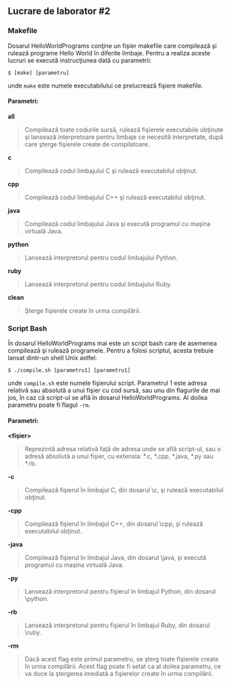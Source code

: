 ## Lucrare de laborator #2

### Makefile

Dosarul HelloWorldPrograms conţine un fişier makefile care compilează şi rulează programe Hello World în diferite limbaje.
Pentru a realiza aceste lucruri se execută instrucţiunea dată cu parametrii:

    $ [make] [parametru]

unde `make` este numele executabilului ce prelucrează fişiere makefile.

#### Parametri:

**all**
> Compilează toate codurile sursă, rulează fişierele executabile obţinute şi lansează interpretoare pentru limbaje ce necesită interpretate, după care şterge fişierele create de compilatoare.

**c**
> Compilează codul limbajului C şi rulează executabilul obţinut.

**cpp**
> Compilează codul limbajului C++ şi rulează executabilul obţinut.

**java**
> Compilează codul limbajului Java şi execută programul cu maşina virtuală Java.
    
**python**
> Lansează interpretorul pentru codul limbajului Python.
    
**ruby**
> Lansează interpretorul pentru codul limbajului Ruby.
    
**clean**
> Şterge fişierele create în urma compilării.


### Script Bash

În dosarul HelloWorldPrograms mai este un script bash care de asemenea compilează şi rulează programele.
Pentru a folosi scriptul, acesta trebuie lansat dintr-un shell Unix astfel:

	$ ./compile.sh [parametru1] [parametru1]

unde `compile.sh` este numele fişierului script. Parametrul 1 este adresa relativă sau absolută a unui fişier cu cod sursă, sau unu din flagurile de mai jos, în caz că script-ul se află în dosarul HelloWorldPrograms. Al doilea parametru poate fi flagul `-rm`.

#### Parametri:

**&lt;fişier&gt;**
> Reprezintă adresa relativă faţă de adresa unde se află script-ul, sau o adresă absolută a unui fişier, cu extensia: *.c, *.cpp, *.java, *.py sau *.rb.

**-c**
> Compilează fişierul în limbajul C, din dosarul \c\, şi rulează executabilul obţinut.

**-cpp**
> Compilează fişierul în limbajul C++, din dosarul \cpp\, şi rulează executabilul obţinut.

**-java**
> Compilează fişierul în limbajul Java, din dosarul \java\, şi execută programul cu maşina virtuală Java.

**-py**
> Lansează interpretorul pentru fişierul în limbajul Python, din dosarul \python\.
 
**-rb**
> Lansează interpretorul pentru fişierul în limbajul Ruby, din dosarul \ruby\.

**-rm**
> Dacă acest flag este primul parametru, se şterg toate fişierele create în urma compilării. Acest flag poate fi setat ca al doilea parametru, ce va duce la ştergerea imediată a fişierelor create în urma compilării.